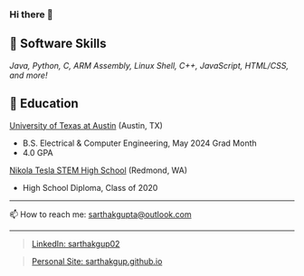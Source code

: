 ### Hi there 👋

<!--
**sarthakgup/sarthakgup** is a ✨ _special_ ✨ repository because its `README.md` (this file) appears on your GitHub profile.

Here are some ideas to get you started:

- 🔭 I’m currently working on ...
- 🌱 I’m currently learning ...
- 👯 I’m looking to collaborate on ...
- 🤔 I’m looking for help with ...
- 💬 Ask me about ...
- 📫 How to reach me: sarthakgupta@outlook.com
- ⚡ Fun fact: ...
-->

## 🔭 Software Skills
*Java, Python, C, ARM Assembly, Linux Shell, C++, JavaScript, HTML/CSS, and more!*


## 🌱 Education
[University of Texas at Austin](https://www.utexas.edu/)   (Austin, TX)
* B.S. Electrical & Computer Engineering, May 2024 Grad Month
* 4.0 GPA
    
[Nikola Tesla STEM High School](https://tesla.lwsd.org/)   (Redmond, WA)
* High School Diploma, Class of 2020

---

📫 How to reach me: sarthakgupta@outlook.com

---

> [LinkedIn: sarthakgup02](https://www.linkedin.com/in/sarthakgupta02)


> [Personal Site: sarthakgup.github.io](https://sarthakgup.github.io/)

